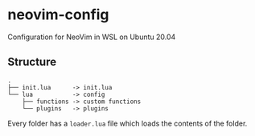 # neovim-config
Configuration for NeoVim in WSL on Ubuntu 20.04

## Structure
```
.
├── init.lua      -> init.lua
└── lua           -> config
    ├── functions -> custom functions
    └── plugins   -> plugins
```
Every folder has a `loader.lua` file which loads the contents of the folder.
